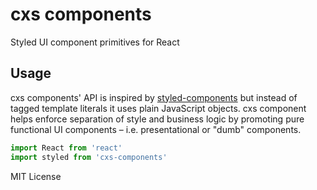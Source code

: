 
# cxs components

Styled UI component primitives for React

## Usage

cxs components' API is inspired by
[styled-components](https://github.com/styled-components/styled-components)
but instead of tagged template literals it uses plain JavaScript objects.
cxs component helps enforce separation of style and business logic by promoting pure functional UI components – i.e. presentational or "dumb" components.

```js
import React from 'react'
import styled from 'cxs-components'
```

MIT License
